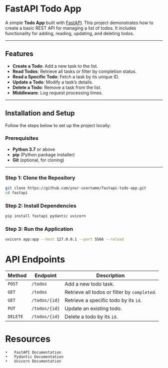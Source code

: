 # FastAPI Todo App

A simple **Todo App** built with [FastAPI](https://fastapi.tiangolo.com/). This project demonstrates how to create a basic REST API for managing a list of todos. It includes functionality for adding, reading, updating, and deleting todos.

---

## Features

- **Create a Todo**: Add a new task to the list.  
- **Read Todos**: Retrieve all tasks or filter by completion status.  
- **Read a Specific Todo**: Fetch a task by its unique ID.  
- **Update a Todo**: Modify a task’s details.  
- **Delete a Todo**: Remove a task from the list.  
- **Middleware**: Log request processing times.

---

## Installation and Setup

Follow the steps below to set up the project locally:

### Prerequisites

- **Python 3.7** or above  
- **pip** (Python package installer)  
- **Git** (optional, for cloning)  

---

### Step 1: Clone the Repository

```bash
git clone https://github.com/your-username/fastapi-todo-app.git
cd fastapi
```

### Step 2: Install Dependencies

```bash
pip install fastapi pydantic uvicorn
```

### Step 3: Run the Application

```bash
uvicorn app:app --host 127.0.0.1 --port 5566 --reload
```

# API Endpoints

| **Method** | **Endpoint**     | **Description**                              |
|------------|------------------|----------------------------------------------|
| `POST`     | `/todos`         | Add a new todo task.                         |
| `GET`      | `/todos`         | Retrieve all todos or filter by `completed`. |
| `GET`      | `/todos/{id}`    | Retrieve a specific todo by its `id`.        |
| `PUT`      | `/todos/{id}`    | Update an existing todo.                     |
| `DELETE`   | `/todos/{id}`    | Delete a todo by its `id`.                   |

# Resources
	•	FastAPI Documentation
	•	Pydantic Documentation
	•	Uvicorn Documentation
